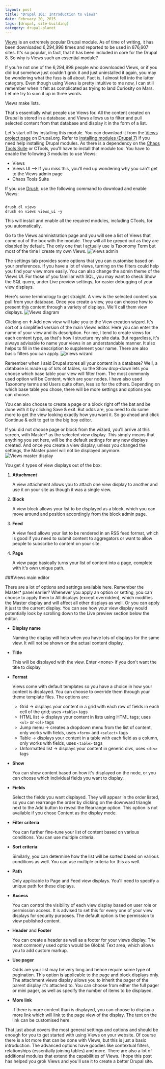 ```yaml
---
layout: post
title: "Drupal 101: Introduction to views"
date: February 20, 2015
tags: [drupal, site-building]
category: drupal-planet
---
```

[Views](https://www.drupal.org/project/views) is an extremely popular Drupal module. As of time of writing, it has been downloaded 6,294,998 times and reported to be used in 876,607 sites. It's so popular, in fact, that it has been included in core for the Drupal 8. So why is Views such an essential module?

If you're not one of the 6,294,998 people who downloaded Views, or if you did but somehow just couldn't grok it and just uninstalled it again, you may be wondering what the fuss is all about. Fact is, I almost fell into the latter category. Even though using Views is pretty intuitive to me now, I can still remember when it felt as complicated as trying to land Curiosity on Mars. Let me try to sum it up in three words.

Views make lists. 

That's essentially what people use Views for. All the content created on Drupal is stored in a database, and Views allows us to filter and pull selected content from that database and display it in the form of a list.

Let's start off by installing this module. You can download it from the [Views project page](https://www.drupal.org/project/views) on Drupal.org. Refer to [Installing modules (Drupal 7)](https://www.drupal.org/documentation/install/modules-themes/modules-7) if you need help installing Drupal modules. As there is a dependency on the [Chaos Tools Suite](http://drupal.org/project/ctools) or CTools, you'll have to install that module too. You have to enable the following 3 modules to use Views:
<ul>
<li class="no-margin">Views</li>
<li class="no-margin">Views UI --> If you miss this, you'll end up wondering why you can't get to the Views admin page</li>
<li>Chaos Tools Suite</li>
</ul>

If you use [Drush](https://github.com/drush-ops/drush), use the following command to download and enable Views:
<pre><code class="language-bash">
drush dl views
drush en views views_ui -y
</code></pre>
This will install and enable all the required modules, including CTools, for you automatically.

Go to the Views administration page and you will see a list of Views that come out of the box with the module. They will all be greyed out as they are disabled by default. The only one that I actually use is Taxonomy Term but most of the time I create my own Views. 
<img src="{{ site.url }}/images/posts/views-admin.jpg" alt="Views admin"/>

The settings tab provides some options that you can customise based on your preferences. If you have a lot of views, turning on the filters could help you find your view more easily. You can also change the admin theme of the Views UI. For those of you familiar with SQL, you may want to check Show the SQL query, under Live preview settings, for easier debugging of your view displays.

Here's some terminology to get straight. A view is the selected content you pull from your database. Once you create a view, you can choose how to present this content through a variety of displays. We'll call them view displays.
<img src="{{ site.url }}/images/posts/views-diagram.jpg" alt="Views diagram"/>

Clicking on &#10133; Add new view will take you to the View creation wizard. It's sort of a simplified version of the main Views editor. Here you can enter the name of your view and its description. For me, I tend to create views for each content type, as that's how I structure my site data. But regardless, it's always advisable to name your views in an understandable manner. It also helps to fill in the description to supplement your name. There are also basic filters you can apply. 
<img src="{{ site.url }}/images/posts/views-wizard.jpg" alt="Views wizard"/>

Remember when I said Drupal stores all your content in a database? Well, a database is made up of lots of tables, so the Show drop-down lets you choose which base table your view will filter from.  The most commonly used option will be Content, which are your nodes. I have also used Taxonomy terms and Users quite often, less so for the others. Depending on which base table you chose, there will be more settings and options you can choose.

You can also choose to create a page or a block right off the bat and be done with it by clicking Save & exit. But odds are, you need to do some more to get the view looking exactly how you want it. So go ahead and click Continue & edit to get to the big boy editor.

If you did not choose page or block from the wizard, you'll arrive at this screen, with Master* as the selected view display. This simply means that anything you set here, will be the default settings for any new displays created. And once you create a view display, unless you changed the settings, the Master panel will not be displayed anymore.
<img src="{{ site.url }}/images/posts/views-master.jpg" alt="Views master display"/>

You get 4 types of view displays out of the box:

1. **Attachment**
    
    A view attachment allows you to attach one view display to another and use it on your site as though it was a single view.

2. **Block**
    
    A view block allows your list to be displayed as a block, which you can move around and position accordingly from the block admin page.

3. **Feed**
    
    A view feed allows your list to be rendered in an RSS feed format, which is good if you need to submit content to aggregators or want to allow people to subscribe to content on your site.   

4. **Page**
    
    A view page basically turns your list of content into a page, complete with it's own unique path. 

###Views main editor

There are a lot of options and settings available here. Remember the Master* panel earlier? Whenever you apply an option or setting, you can choose to apply them to All displays (except overridden), which modifies the Master display and will affect all other displays as well. Or you can apply it just to the current display. You can see how your view display would potentially look by scrolling down to the Live preview section below the editor.

- **Display name**

    Naming the display will help when you have lots of displays for the same view. It will not be shown on the actual content display.

- **Title**
    
    This will be displayed with the view. Enter &lt;none&gt; if you don't want the title to display.

- **Format**
    
    Views come with default templates so you have a choice in how your content is displayed. You can choose to override them through your theme template files. The options are:

    - Grid &rarr; displays your content in a grid with each row of fields in each cell of the grid; uses <code class="language-markup">&lt;table&gt;</code> tags
    - HTML list &rarr; displays your content in lists using HTML tags; uses <code class="language-markup">&lt;ul&gt;</code> or <code class="language-markup">&lt;ol&gt;</code> tags
    - Jump menu &rarr; creates a dropdown menu from the list of content, only works with fields, uses <code class="language-markup">&lt;form&gt;</code> and <code class="language-markup">&lt;select&gt;</code> tags
    - Table &rarr; displays your content in a table with each field as a column, only works with fields, uses <code class="language-markup">&lt;table&gt;</code> tags
    - Unformatted list &rarr; displays your content in generic divs, uses <code class="language-markup">&lt;div&gt;</code> tags

- **Show**

    You can show content based on how it's displayed on the node, or you can choose which individual fields you want to display.

- **Fields**
    
    Select the fields you want displayed. They will appear in the order listed, so you can rearrange the order by clicking on the downward triangle next to the Add button to reveal the Rearrange option. This option is not available if you chose Content as the display mode.

- **Filter criteria**

    You can further fine-tune your list of content based on various conditions. You can use multiple criteria.

- **Sort criteria**
    
    Similarly, you can determine how the list will be sorted based on various conditions as well. You can use multiple criteria for this as well.

- **Path**
    
    Only applicable to Page and Feed view displays. You'll need to specify a unique path for these displays.

- **Access**

    You can control the visibility of each view display based on user role or permission access. It is advised to set this for every one of your view displays for security purposes. The default option is the permission to view published content.

- **Header** and **Footer**

    You can create a header as well as a footer for your views display. The most commonly used option would be Global: Text area, which allows you to add custom markup.

- **Use pager**

    Odds are your list may be very long and hence require some type of pagination. This option is applicable to the page and block displays only. The attachment views display allows you to inherit the pager of the parent display it's attached to. You can choose from either the full pager or mini pager, as well as specify the number of items to be displayed. 

- **More link**

    If there is more content than is displayed, you can choose to display a more link which will link to the page view of the display. The text on the link can be customised here.

That just about covers the most general settings and options and should be enough for you to get started with using Views on your website. Of course there is a lot more that can be done with Views, but this is just a basic introduction. The advanced options have goodies like contextual filters, relationships (essentially joining tables) and more. There are also a lot of additional modules that extend the capabilities of Views. I hope this post has helped you grok Views and you'll use it to create a better Drupal site.
